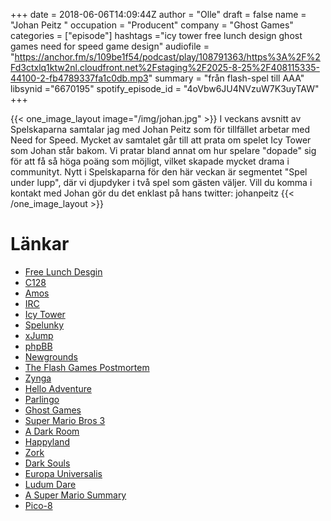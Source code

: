 +++
date = 2018-06-06T14:09:44Z
author = "Olle"
draft = false
name = "Johan Peitz "
occupation = "Producent"
company = "Ghost Games"
categories = ["episode"]
hashtags ="icy tower free lunch design ghost games need for speed game design"
audiofile = "https://anchor.fm/s/109be1f54/podcast/play/108791363/https%3A%2F%2Fd3ctxlq1ktw2nl.cloudfront.net%2Fstaging%2F2025-8-25%2F408115335-44100-2-fb4789337fa1c0db.mp3"
summary = "från flash-spel till AAA"
libsynid ="6670195"
spotify_episode_id = "4oVbw6JU4NVzuW7K3uyTAW"
+++

{{< one_image_layout image="/img/johan.jpg" >}}
I veckans avsnitt av Spelskaparna samtalar jag med Johan Peitz som för tillfället arbetar med Need for Speed. Mycket av samtalet går till att prata om spelet Icy Tower som Johan står bakom. Vi pratar bland annat om hur spelare "dopade" sig för att få så höga poäng som möjligt, vilket skapade mycket drama i communityt. Nytt i Spelskaparna för den här veckan är segmentet "Spel under lupp", där vi djupdyker i två spel som gästen väljer. Vill du komma i kontakt med Johan gör du det enklast på hans twitter: johanpeitz
{{< /one_image_layout >}}

# Länkar
* [Free Lunch Desgin](https://www.giantbomb.com/free-lunch-design/3010-3527/)
* [C128](https://en.wikipedia.org/wiki/Commodore_128)
* [Amos](https://en.wikipedia.org/wiki/AMOS_(programming_language)) 
* [IRC](https://en.wikipedia.org/wiki/Internet_Relay_Chat)
* [Icy Tower](https://www.youtube.com/watch?v=1ROB_JKxZtc)
* [Spelunky](https://www.youtube.com/watch?v=6lRYRJdDEAE)
* [xJump](https://community.linuxmint.com/img/screenshots/xjump.png)
* [phpBB](https://www.phpbb.com/)
* [Newgrounds](https://www.newgrounds.com/)
* [The Flash Games Postmortem](https://www.youtube.com/watch?v=65crLKNQR0E)
* [Zynga](https://www.zynga.com/)
* [Hello Adventure](https://www.youtube.com/watch?v=uI1NjwV2TBw)
* [Parlingo](https://www.palringo.com/en/gb/)
* [Ghost Games](https://www.ea.com/studios/ghost-games)
* [Super Mario Bros 3](https://www.youtube.com/watch?v=61MNeKHnhe0&t=111s)
* [A Dark Room](http://adarkroom.doublespeakgames.com/)
* [Happyland](https://www.youtube.com/watch?v=j2MxEMwZOrI)
* [Zork](https://www.youtube.com/watch?v=PWQDccL0aXM)
* [Dark Souls](https://www.youtube.com/watch?v=9IbPrk-yuts)
* [Europa Universalis](https://www.youtube.com/watch?v=7ROh4tFNy0g)
* [Ludum Dare](https://ldjam.com/)
* [A Super Mario Summary](https://johanpeitz.com/asms/)
* [Pico-8](https://www.lexaloffle.com/pico-8.php)
